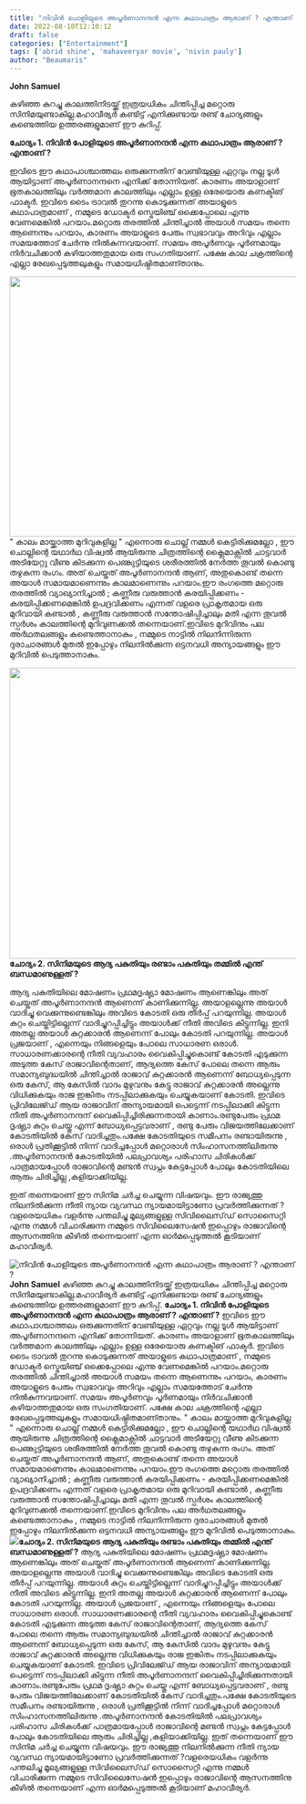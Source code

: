 ```yaml
---
title: "നിവിൻ പോളിയുടെ അപൂർണാനന്ദൻ എന്ന കഥാപാത്രം ആരാണ് ? എന്താണ് ?"
date: 2022-08-10T12:10:12
draft: false
categories: ["Entertainment"]
tags: ['abrid shine', 'mahaveeryar movie', 'nivin pauly']
author: "Beaumaris"
---
```


<strong>John Samuel </strong>

കഴിഞ്ഞ കുറച്ചു കാലത്തിനിടയ്ക്ക് ഇത്രയധികം ചിന്തിപ്പിച്ച മറ്റൊരു സിനിമയുണ്ടാകില്ല.മഹാവീര്യർ കണ്ടിട്ട് എനിക്കുണ്ടായ രണ്ട് ചോദ്യങ്ങളും കണ്ടെത്തിയ ഉത്തരങ്ങളുമാണ് ഈ കുറിപ്പ്.

<strong>ചോദ്യം 1. നിവിൻ പോളിയുടെ അപൂർണാനന്ദൻ എന്ന കഥാപാത്രം ആരാണ് ? എന്താണ് ?</strong>

ഇവിടെ ഈ കഥാപാശ്ചാത്തലം ഒരുക്കുന്നതിന് വേണ്ടിയുള്ള ഏറ്റവും നല്ല ടൂൾ ആയിട്ടാണ് അപൂർണാനന്ദനെ എനിക്ക് തോന്നിയത്. കാരണം അയാളാണ് ഭൂതകാലത്തിലും വർത്തമാന കാലത്തിലും എല്ലാം ഉള്ള ഒരേയൊരു കണക്ടിങ് ഫാക്ടർ. ഇവിടെ ടൈം ട്രാവൽ തുറന്നു കൊടുക്കുന്നത് അയാളുടെ കഥാപാത്രമാണ് , നമ്മുടെ ഡോക്ടർ സ്ട്രെയിഞ്ച് ഒക്കെപ്പോലെ എന്നു വേണമെങ്കിൽ പറയാം.മറ്റൊരു തരത്തിൽ ചിന്തിച്ചാൽ അയാൾ സമയം തന്നെ ആണെന്നും പറയാം, കാരണം അയാളുടെ പേരും സ്വഭാവവും അറിവും എല്ലാം സമയത്തോട് ചേർന്നു നിൽകുന്നവയാണ്. സമയം അപൂർണവും പൂർണമായും നിർവചിക്കാൻ കഴിയാത്തതുമായ ഒരു സംഗതിയാണ്. പക്ഷേ കാല ചക്രത്തിന്റെ എല്ലാ രേഖപ്പെടുത്തലുകളും സമായധിഷ്ഠിതമാണ്താനും.

<img class="wp-image-346154 aligncenter" src="https://cdn.boolokam.com/articles/2022/08/FFFW.webp" alt="" width="812" height="457" />" കാലം മായ്ക്കാത്ത മുറിവുകളില്ല " എന്നൊരു ചൊല്ല് നമ്മൾ കെട്ടിരിക്കുമല്ലോ , ഈ ചൊല്ലിന്റെ യഥാർഥ വിഷ്വൽ ആയിരുന്നു ചിത്രത്തിന്റെ ക്ലൈമാക്സിൽ ചാട്ടവാർ അടിയേറ്റു വീണു കിടക്കുന്ന പെണ്കുട്ടിയുടെ ശരീരത്തിൽ നേർത്ത തൂവൽ കൊണ്ടു തഴുകുന്ന രംഗം. അത് ചെയ്തത് അപൂർണാനന്ദൻ ആണ്, അതുകൊണ്ട് തന്നെ അയാൾ സമായമാണെന്നും കാലമാണെന്നും പറയാം.ഈ രംഗത്തെ മറ്റൊരു തരത്തിൽ വ്യാഖ്യാനിച്ചാൽ ; കണ്ണീരു വരുത്താൻ കരയിപ്പിക്കണം - കരയിപ്പിക്കണമെങ്കിൽ ഉപദ്രവിക്കണം എന്നത് വളരെ പ്രാകൃതമായ ഒരു മുറിവായി കണ്ടാൽ , കണ്ണീരു വരുത്താൻ സന്തോഷിപ്പിച്ചാലും മതി എന്ന തൂവൽ സ്പർശം കാലത്തിന്റെ മുറിവുണക്കൽ തന്നെയാണ്.ഇവിടെ മുറിവിനും പല അർഥതലങ്ങളും കണ്ടെത്താനാകും , നമ്മുടെ നാട്ടിൽ നിലനിന്നിരുന്ന ദുരാചാരങ്ങൾ മുതൽ ഇപ്പോഴും നിലനിൽക്കുന്ന ഒട്ടനവധി അന്യായങ്ങളും ഈ മുറിവിൽ പെടുത്താനാകും.

<strong><img class="wp-image-346155 aligncenter" src="https://cdn.boolokam.com/articles/2022/08/23344.jpg" alt="" width="908" height="511" />ചോദ്യം 2. സിനിമയുടെ ആദ്യ പകുതിയും രണ്ടാം പകുതിയും തമ്മിൽ എന്ത് ബന്ധമാണുള്ളത് ?</strong>

ആദ്യ പകുതിയിലെ മോഷണം പ്രഥമദൃഷ്ട്യാ മോഷണം ആണെങ്കിലും അത് ചെയ്തത് അപൂർണാനന്ദൻ ആണെന്ന് കാണിക്കുന്നില്ല. അയാളല്ലെന്നു അയാൾ വാദിച്ചു വെക്കുന്നുണ്ടെങ്കിലും അവിടെ കോടതി ഒരു തീർപ്പ് പറയുന്നില്ല. അയാൾ കുറ്റം ചെയ്തിട്ടില്ലെന്ന് വാദിച്ചുറപ്പിച്ചിട്ടും അയാൾക്ക് നീതി അവിടെ കിട്ടുന്നില്ല. ഇനി അതല്ല അയാൾ കുറ്റക്കാരൻ ആണെന്ന് പോലും കോടതി പറയുന്നില്ല. അയാൾ പ്രജയാണ് , എന്നെയും നിങ്ങളെയും പോലെ സാധാരണ ഒരാൾ. സാധാരണക്കാരന്റെ നീതി വ്യവഹാരം വൈകിപ്പിച്ചുകൊണ്ട് കോടതി എടുക്കുന്ന അടുത്ത കേസ് രാജാവിന്റെതാണ്, ആദ്യത്തെ കേസ് പോലെ തന്നെ ആരും സമാന്യബുദ്ധയിൽ ചിന്തിച്ചാൽ രാജാവ് കുറ്റക്കാരൻ ആണെന്ന് ബോധ്യപ്പെടുന്ന ഒരു കേസ്, ആ കേസിൽ വാദം മുഴുവനും കേട്ടു രാജാവ് കുറ്റക്കാരൻ അല്ലെന്നു വിധിക്കുകയും രാജ ഇങ്കിതം നടപ്പിലാക്കുകയും ചെയ്യുകയാണ് കോടതി. ഇവിടെ പ്രിവിലേജ്ഡ് ആയ രാജാവിന് അന്യായമായി പെട്ടെന്ന് നടപ്പിലാക്കി കിട്ടുന്ന നീതി അപൂർണാനന്ദന് വൈകിപ്പിച്ചിരിക്കുന്നതായി കാണാം.രണ്ടുപേരും പ്രഥമ ദൃഷ്ട്യാ കുറ്റം ചെയ്തു എന്ന് ബോധ്യപ്പെട്ടവരാണ് , രണ്ടു പേരും വിജയത്തിലേക്കാണ് കോടതിയിൽ കേസ് വാദിച്ചതും.പക്ഷേ കോടതിയുടെ സമീപനം രണ്ടായിരുന്നു , ഒരാൾ പ്രതിക്കൂട്ടിൽ നിന്ന് വാദിച്ചപ്പോൾ മറ്റൊരാൾ സിംഹാസനത്തിലിരുന്നു .അപൂർണാനന്ദൻ കോടതിയിൽ പലപ്രാവശ്യം പരിഹാസ ചിരികൾക്ക് പാത്രമായപ്പോൾ രാജാവിന്റെ മണ്ടൻ സ്വപ്നം കേട്ടപ്പോൾ പോലും കോടതിയിലെ ആരും ചിരിച്ചില്ല ,കളിയാക്കിയില്ല.

ഇത് തന്നെയാണ് ഈ സിനിമ ചർച്ച ചെയ്യുന്ന വിഷയവും. ഈ രാജ്യത്തു നിലനിൽക്കുന്ന നീതി ന്യായ വ്യവസ്ഥ ന്യായമായിട്ടാണോ പ്രവർത്തിക്കുന്നത് ?വളരെയധികം വളർന്നു പന്തലിച്ചു മൂല്യങ്ങളുള്ള സിവിലൈസ്‌ഡ്‌ സൊസൈറ്റി എന്നു നമ്മൾ വിചാരിക്കുന്ന നമ്മുടെ സിവിലൈസേഷൻ ഇപ്പൊഴും രാജാവിന്റെ ആസനത്തിനു കീഴിൽ തന്നെയാണ് എന്ന ഓർമപ്പെടുത്തൽ കൂടിയാണ് മഹാവീര്യർ.


![നിവിൻ പോളിയുടെ അപൂർണാനന്ദൻ എന്ന കഥാപാത്രം ആരാണ് ? എന്താണ് ?](https://cdn.boolokam.com/articles/2022/08/FFFW.webp)**John Samuel** കഴിഞ്ഞ കുറച്ചു കാലത്തിനിടയ്ക്ക് ഇത്രയധികം ചിന്തിപ്പിച്ച മറ്റൊരു സിനിമയുണ്ടാകില്ല.മഹാവീര്യർ കണ്ടിട്ട് എനിക്കുണ്ടായ രണ്ട് ചോദ്യങ്ങളും കണ്ടെത്തിയ ഉത്തരങ്ങളുമാണ് ഈ കുറിപ്പ്. **ചോദ്യം 1. നിവിൻ പോളിയുടെ അപൂർണാനന്ദൻ എന്ന കഥാപാത്രം ആരാണ് ? എന്താണ് ?** ഇവിടെ ഈ കഥാപാശ്ചാത്തലം ഒരുക്കുന്നതിന് വേണ്ടിയുള്ള ഏറ്റവും നല്ല ടൂൾ ആയിട്ടാണ് അപൂർണാനന്ദനെ എനിക്ക് തോന്നിയത്. കാരണം അയാളാണ് ഭൂതകാലത്തിലും വർത്തമാന കാലത്തിലും എല്ലാം ഉള്ള ഒരേയൊരു കണക്ടിങ് ഫാക്ടർ. ഇവിടെ ടൈം ട്രാവൽ തുറന്നു കൊടുക്കുന്നത് അയാളുടെ കഥാപാത്രമാണ് , നമ്മുടെ ഡോക്ടർ സ്ട്രെയിഞ്ച് ഒക്കെപ്പോലെ എന്നു വേണമെങ്കിൽ പറയാം.മറ്റൊരു തരത്തിൽ ചിന്തിച്ചാൽ അയാൾ സമയം തന്നെ ആണെന്നും പറയാം, കാരണം അയാളുടെ പേരും സ്വഭാവവും അറിവും എല്ലാം സമയത്തോട് ചേർന്നു നിൽകുന്നവയാണ്. സമയം അപൂർണവും പൂർണമായും നിർവചിക്കാൻ കഴിയാത്തതുമായ ഒരു സംഗതിയാണ്. പക്ഷേ കാല ചക്രത്തിന്റെ എല്ലാ രേഖപ്പെടുത്തലുകളും സമായധിഷ്ഠിതമാണ്താനും. " കാലം മായ്ക്കാത്ത മുറിവുകളില്ല " എന്നൊരു ചൊല്ല് നമ്മൾ കെട്ടിരിക്കുമല്ലോ , ഈ ചൊല്ലിന്റെ യഥാർഥ വിഷ്വൽ ആയിരുന്നു ചിത്രത്തിന്റെ ക്ലൈമാക്സിൽ ചാട്ടവാർ അടിയേറ്റു വീണു കിടക്കുന്ന പെണ്കുട്ടിയുടെ ശരീരത്തിൽ നേർത്ത തൂവൽ കൊണ്ടു തഴുകുന്ന രംഗം. അത് ചെയ്തത് അപൂർണാനന്ദൻ ആണ്, അതുകൊണ്ട് തന്നെ അയാൾ സമായമാണെന്നും കാലമാണെന്നും പറയാം.ഈ രംഗത്തെ മറ്റൊരു തരത്തിൽ വ്യാഖ്യാനിച്ചാൽ ; കണ്ണീരു വരുത്താൻ കരയിപ്പിക്കണം - കരയിപ്പിക്കണമെങ്കിൽ ഉപദ്രവിക്കണം എന്നത് വളരെ പ്രാകൃതമായ ഒരു മുറിവായി കണ്ടാൽ , കണ്ണീരു വരുത്താൻ സന്തോഷിപ്പിച്ചാലും മതി എന്ന തൂവൽ സ്പർശം കാലത്തിന്റെ മുറിവുണക്കൽ തന്നെയാണ്.ഇവിടെ മുറിവിനും പല അർഥതലങ്ങളും കണ്ടെത്താനാകും , നമ്മുടെ നാട്ടിൽ നിലനിന്നിരുന്ന ദുരാചാരങ്ങൾ മുതൽ ഇപ്പോഴും നിലനിൽക്കുന്ന ഒട്ടനവധി അന്യായങ്ങളും ഈ മുറിവിൽ പെടുത്താനാകും. **![](https://cdn.boolokam.com/articles/2022/08/23344.jpg)ചോദ്യം 2. സിനിമയുടെ ആദ്യ പകുതിയും രണ്ടാം പകുതിയും തമ്മിൽ എന്ത് ബന്ധമാണുള്ളത് ?** ആദ്യ പകുതിയിലെ മോഷണം പ്രഥമദൃഷ്ട്യാ മോഷണം ആണെങ്കിലും അത് ചെയ്തത് അപൂർണാനന്ദൻ ആണെന്ന് കാണിക്കുന്നില്ല. അയാളല്ലെന്നു അയാൾ വാദിച്ചു വെക്കുന്നുണ്ടെങ്കിലും അവിടെ കോടതി ഒരു തീർപ്പ് പറയുന്നില്ല. അയാൾ കുറ്റം ചെയ്തിട്ടില്ലെന്ന് വാദിച്ചുറപ്പിച്ചിട്ടും അയാൾക്ക് നീതി അവിടെ കിട്ടുന്നില്ല. ഇനി അതല്ല അയാൾ കുറ്റക്കാരൻ ആണെന്ന് പോലും കോടതി പറയുന്നില്ല. അയാൾ പ്രജയാണ് , എന്നെയും നിങ്ങളെയും പോലെ സാധാരണ ഒരാൾ. സാധാരണക്കാരന്റെ നീതി വ്യവഹാരം വൈകിപ്പിച്ചുകൊണ്ട് കോടതി എടുക്കുന്ന അടുത്ത കേസ് രാജാവിന്റെതാണ്, ആദ്യത്തെ കേസ് പോലെ തന്നെ ആരും സമാന്യബുദ്ധയിൽ ചിന്തിച്ചാൽ രാജാവ് കുറ്റക്കാരൻ ആണെന്ന് ബോധ്യപ്പെടുന്ന ഒരു കേസ്, ആ കേസിൽ വാദം മുഴുവനും കേട്ടു രാജാവ് കുറ്റക്കാരൻ അല്ലെന്നു വിധിക്കുകയും രാജ ഇങ്കിതം നടപ്പിലാക്കുകയും ചെയ്യുകയാണ് കോടതി. ഇവിടെ പ്രിവിലേജ്ഡ് ആയ രാജാവിന് അന്യായമായി പെട്ടെന്ന് നടപ്പിലാക്കി കിട്ടുന്ന നീതി അപൂർണാനന്ദന് വൈകിപ്പിച്ചിരിക്കുന്നതായി കാണാം.രണ്ടുപേരും പ്രഥമ ദൃഷ്ട്യാ കുറ്റം ചെയ്തു എന്ന് ബോധ്യപ്പെട്ടവരാണ് , രണ്ടു പേരും വിജയത്തിലേക്കാണ് കോടതിയിൽ കേസ് വാദിച്ചതും.പക്ഷേ കോടതിയുടെ സമീപനം രണ്ടായിരുന്നു , ഒരാൾ പ്രതിക്കൂട്ടിൽ നിന്ന് വാദിച്ചപ്പോൾ മറ്റൊരാൾ സിംഹാസനത്തിലിരുന്നു .അപൂർണാനന്ദൻ കോടതിയിൽ പലപ്രാവശ്യം പരിഹാസ ചിരികൾക്ക് പാത്രമായപ്പോൾ രാജാവിന്റെ മണ്ടൻ സ്വപ്നം കേട്ടപ്പോൾ പോലും കോടതിയിലെ ആരും ചിരിച്ചില്ല ,കളിയാക്കിയില്ല. ഇത് തന്നെയാണ് ഈ സിനിമ ചർച്ച ചെയ്യുന്ന വിഷയവും. ഈ രാജ്യത്തു നിലനിൽക്കുന്ന നീതി ന്യായ വ്യവസ്ഥ ന്യായമായിട്ടാണോ പ്രവർത്തിക്കുന്നത് ?വളരെയധികം വളർന്നു പന്തലിച്ചു മൂല്യങ്ങളുള്ള സിവിലൈസ്‌ഡ്‌ സൊസൈറ്റി എന്നു നമ്മൾ വിചാരിക്കുന്ന നമ്മുടെ സിവിലൈസേഷൻ ഇപ്പൊഴും രാജാവിന്റെ ആസനത്തിനു കീഴിൽ തന്നെയാണ് എന്ന ഓർമപ്പെടുത്തൽ കൂടിയാണ് മഹാവീര്യർ.
